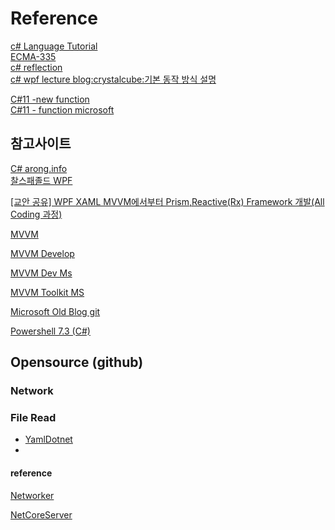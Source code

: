 # Reference 
[c# Language Tutorial](https://riptutorial.com/csharp "tutorial")  
[ECMA-335](https://www.ecma-international.org/publications-and-standards/standards/ecma-335/ "ecma-335")  
[c# reflection](https://cs-solution.tistory.com/20?category=1046133)  
[c# wpf lecture blog:crystalcube:기본 동작 방식 설명](https://crystalcube.co.kr/137)  


[C#11 -new function](https://forum.dotnetdev.kr/t/c-11/4452?u=donghun_lee)  
[C#11 - function microsoft](https://docs.microsoft.com/ko-kr/dotnet/csharp/whats-new/csharp-11)  


## 참고사이트 

[C# arong.info](https://arong.info/List/List/WPF?id=0)  
[찰스패졸드 WPF](https://fliphtml5.com/lciv/ypxy)  

[[교안 공유] WPF XAML MVVM에서부터 Prism,Reactive(Rx) Framework 개발(All Coding 과정)](https://kaki104.tistory.com/631#google_vignette)  

[MVVM](https://en.wikipedia.org/wiki/Model%E2%80%93view%E2%80%93viewmodel)  

[MVVM Develop](https://learn.microsoft.com/en-us/archive/msdn-magazine/2009/february/patterns-wpf-apps-with-the-model-view-viewmodel-design-pattern)  

[MVVM Dev Ms](https://learn.microsoft.com/ko-kr/archive/msdn-magazine/2014/november/mvvm-wpf-commanding-with-the-state-machine-pattern)  

[MVVM Toolkit MS](https://learn.microsoft.com/en-us/windows/communitytoolkit/mvvm/introduction)  

[Microsoft Old Blog git](https://github.com/bstollnitz/old-wpf-blog)  

[Powershell 7.3 (C#)](https://learn.microsoft.com/en-us/powershell/scripting/whats-new/what-s-new-in-powershell-73?view=powershell-7.3)  

## Opensource (github)

### Network

### File Read

* [YamlDotnet](https://github.com/aaubry/YamlDotNet)  
* 

#### reference 

[Networker](https://github.com/markiodev/Networker)  

[NetCoreServer](https://github.com/chronoxor/NetCoreServer)  




